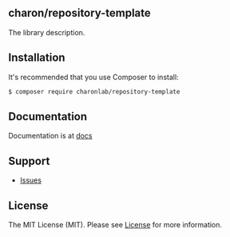 ## charon/repository-template

The library description.

## Installation

It's recommended that you use Composer to install:

```bash
$ composer require charonlab/repository-template
```

## Documentation

Documentation is at [docs](docs/index.md)

## Support

- [Issues](https://github.com/charonlab/repository-template/issues/)

## License

The MIT License (MIT). Please see [License](LICENSE.md) for more information.
